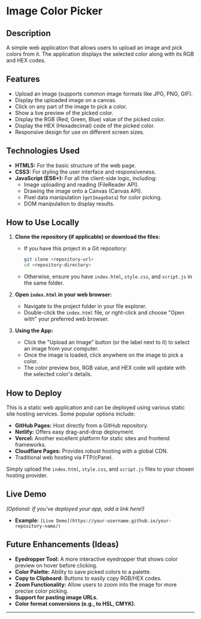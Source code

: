# Image Color Picker

## Description

A simple web application that allows users to upload an image and pick colors from it. The application displays the selected color along with its RGB and HEX codes.

## Features

* Upload an image (supports common image formats like JPG, PNG, GIF).
* Display the uploaded image on a canvas.
* Click on any part of the image to pick a color.
* Show a live preview of the picked color.
* Display the RGB (Red, Green, Blue) value of the picked color.
* Display the HEX (Hexadecimal) code of the picked color.
* Responsive design for use on different screen sizes.

## Technologies Used

* **HTML5:** For the basic structure of the web page.
* **CSS3:** For styling the user interface and responsiveness.
* **JavaScript (ES6+):** For all the client-side logic, including:
    * Image uploading and reading (FileReader API).
    * Drawing the image onto a Canvas (Canvas API).
    * Pixel data manipulation (`getImageData`) for color picking.
    * DOM manipulation to display results.

## How to Use Locally

1.  **Clone the repository (if applicable) or download the files:**
    * If you have this project in a Git repository:
        ```bash
        git clone <repository-url>
        cd <repository-directory>
        ```
    * Otherwise, ensure you have `index.html`, `style.css`, and `script.js` in the same folder.

2.  **Open `index.html` in your web browser:**
    * Navigate to the project folder in your file explorer.
    * Double-click the `index.html` file, or right-click and choose "Open with" your preferred web browser.

3.  **Using the App:**
    * Click the "Upload an Image" button (or the label next to it) to select an image from your computer.
    * Once the image is loaded, click anywhere on the image to pick a color.
    * The color preview box, RGB value, and HEX code will update with the selected color's details.

## How to Deploy

This is a static web application and can be deployed using various static site hosting services. Some popular options include:

* **GitHub Pages:** Host directly from a GitHub repository.
* **Netlify:** Offers easy drag-and-drop deployment.
* **Vercel:** Another excellent platform for static sites and frontend frameworks.
* **Cloudflare Pages:** Provides robust hosting with a global CDN.
* Traditional web hosting via FTP/cPanel.

Simply upload the `index.html`, `style.css`, and `script.js` files to your chosen hosting provider.

## Live Demo

*(Optional: If you've deployed your app, add a link here!)*
* **Example:** `[Live Demo](https://your-username.github.io/your-repository-name/)`

## Future Enhancements (Ideas)

* **Eyedropper Tool:** A more interactive eyedropper that shows color preview on hover before clicking.
* **Color Palette:** Ability to save picked colors to a palette.
* **Copy to Clipboard:** Buttons to easily copy RGB/HEX codes.
* **Zoom Functionality:** Allow users to zoom into the image for more precise color picking.
* **Support for pasting image URLs.**
* **Color format conversions (e.g., to HSL, CMYK).**

---
